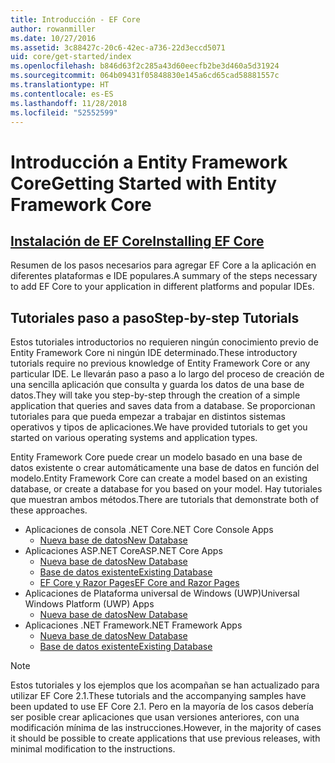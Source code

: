 ```yaml
---
title: Introducción - EF Core
author: rowanmiller
ms.date: 10/27/2016
ms.assetid: 3c88427c-20c6-42ec-a736-22d3eccd5071
uid: core/get-started/index
ms.openlocfilehash: b846d63f2c285a43d60eecfb2be3d460a5d31924
ms.sourcegitcommit: 064b09431f05848830e145a6cd65cad58881557c
ms.translationtype: HT
ms.contentlocale: es-ES
ms.lasthandoff: 11/28/2018
ms.locfileid: "52552599"
---
```

# <a name="getting-started-with-entity-framework-core"></a><span data-ttu-id="61ba5-102">Introducción a Entity Framework Core</span><span class="sxs-lookup"><span data-stu-id="61ba5-102">Getting Started with Entity Framework Core</span></span>

## <a name="installing-ef-coreinstallindexmd"></a>[<span data-ttu-id="61ba5-103">Instalación de EF Core</span><span class="sxs-lookup"><span data-stu-id="61ba5-103">Installing EF Core</span></span>](install/index.md)

<span data-ttu-id="61ba5-104">Resumen de los pasos necesarios para agregar EF Core a la aplicación en diferentes plataformas e IDE populares.</span><span class="sxs-lookup"><span data-stu-id="61ba5-104">A summary of the steps necessary to add EF Core to your application in different platforms and popular IDEs.</span></span>

## <a name="step-by-step-tutorials"></a><span data-ttu-id="61ba5-105">Tutoriales paso a paso</span><span class="sxs-lookup"><span data-stu-id="61ba5-105">Step-by-step Tutorials</span></span>

<span data-ttu-id="61ba5-106">Estos tutoriales introductorios no requieren ningún conocimiento previo de Entity Framework Core ni ningún IDE determinado.</span><span class="sxs-lookup"><span data-stu-id="61ba5-106">These introductory tutorials require no previous knowledge of Entity Framework Core or any particular IDE.</span></span> <span data-ttu-id="61ba5-107">Le llevarán paso a paso a lo largo del proceso de creación de una sencilla aplicación que consulta y guarda los datos de una base de datos.</span><span class="sxs-lookup"><span data-stu-id="61ba5-107">They will take you step-by-step through the creation of a simple application that queries and saves data from a database.</span></span> <span data-ttu-id="61ba5-108">Se proporcionan tutoriales para que pueda empezar a trabajar en distintos sistemas operativos y tipos de aplicaciones.</span><span class="sxs-lookup"><span data-stu-id="61ba5-108">We have provided tutorials to get you started on various operating systems and application types.</span></span>

<span data-ttu-id="61ba5-109">Entity Framework Core puede crear un modelo basado en una base de datos existente o crear automáticamente una base de datos en función del modelo.</span><span class="sxs-lookup"><span data-stu-id="61ba5-109">Entity Framework Core can create a model based on an existing database, or create a database for you based on your model.</span></span> <span data-ttu-id="61ba5-110">Hay tutoriales que muestran ambos métodos.</span><span class="sxs-lookup"><span data-stu-id="61ba5-110">There are tutorials that demonstrate both of these approaches.</span></span>

* <span data-ttu-id="61ba5-111">Aplicaciones de consola .NET Core</span><span class="sxs-lookup"><span data-stu-id="61ba5-111">.NET Core Console Apps</span></span>
  * [<span data-ttu-id="61ba5-112">Nueva base de datos</span><span class="sxs-lookup"><span data-stu-id="61ba5-112">New Database</span></span>](netcore/new-db-sqlite.md)
* <span data-ttu-id="61ba5-113">Aplicaciones ASP.NET Core</span><span class="sxs-lookup"><span data-stu-id="61ba5-113">ASP.NET Core Apps</span></span>
  * [<span data-ttu-id="61ba5-114">Nueva base de datos</span><span class="sxs-lookup"><span data-stu-id="61ba5-114">New Database</span></span>](aspnetcore/new-db.md)
  * [<span data-ttu-id="61ba5-115">Base de datos existente</span><span class="sxs-lookup"><span data-stu-id="61ba5-115">Existing Database</span></span>](aspnetcore/existing-db.md)
  * [<span data-ttu-id="61ba5-116">EF Core y Razor Pages</span><span class="sxs-lookup"><span data-stu-id="61ba5-116">EF Core and Razor Pages</span></span>](/aspnet/core/data/ef-rp/intro)
* <span data-ttu-id="61ba5-117">Aplicaciones de Plataforma universal de Windows (UWP)</span><span class="sxs-lookup"><span data-stu-id="61ba5-117">Universal Windows Platform (UWP) Apps</span></span>
  * [<span data-ttu-id="61ba5-118">Nueva base de datos</span><span class="sxs-lookup"><span data-stu-id="61ba5-118">New Database</span></span>](uwp/getting-started.md)
* <span data-ttu-id="61ba5-119">Aplicaciones .NET Framework</span><span class="sxs-lookup"><span data-stu-id="61ba5-119">.NET Framework Apps</span></span>
  * [<span data-ttu-id="61ba5-120">Nueva base de datos</span><span class="sxs-lookup"><span data-stu-id="61ba5-120">New Database</span></span>](full-dotnet/new-db.md)
  * [<span data-ttu-id="61ba5-121">Base de datos existente</span><span class="sxs-lookup"><span data-stu-id="61ba5-121">Existing Database</span></span>](full-dotnet/existing-db.md)

> [!NOTE]  
> <span data-ttu-id="61ba5-122">Estos tutoriales y los ejemplos que los acompañan se han actualizado para utilizar EF Core 2.1.</span><span class="sxs-lookup"><span data-stu-id="61ba5-122">These tutorials and the accompanying samples have been updated to use EF Core 2.1.</span></span> <span data-ttu-id="61ba5-123">Pero en la mayoría de los casos debería ser posible crear aplicaciones que usan versiones anteriores, con una modificación mínima de las instrucciones.</span><span class="sxs-lookup"><span data-stu-id="61ba5-123">However, in the majority of cases it should be possible to create applications that use previous releases, with minimal modification to the instructions.</span></span> 
